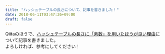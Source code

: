 ```yaml
---
title: "ハッシュテーブルの長さについて、記事を書きました！"
date: 2018-06-11T03:47:26+09:00
draft: false
---
```


Qiitaのほうで、[ハッシュテーブルの長さに「素数」を用いたほうが良い理由](https://qiita.com/hikaru-light/items/6b6958a6aaa5bfb96a87)について記事を書きました。<br/>
よろしければ、参考にしてください！
